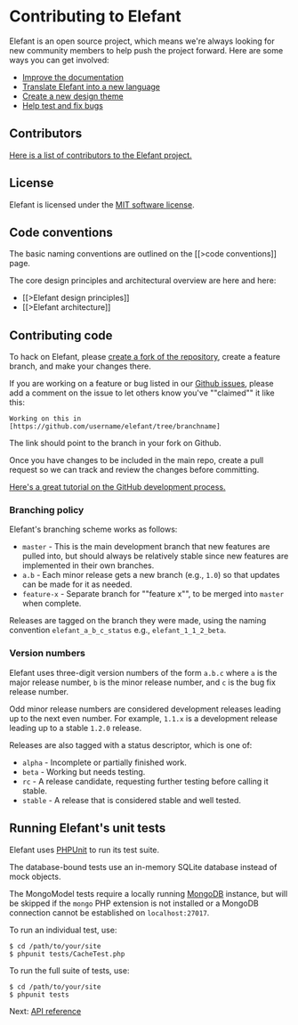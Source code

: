 # Contributing to Elefant

Elefant is an open source project, which means we're always looking for new community members to help push the project forward. Here are some ways you can get involved:

* [Improve the documentation](https://github.com/jbroadway/elefant-docs#elefant-documentation-project)
* [Translate Elefant into a new language](/docs/2.0/administration/multilingual-setup)
* [Create a new design theme](/docs/2.0/designers/sharing-your-themes)
* [Help test and fix bugs](https://github.com/jbroadway/elefant/issues?_=1336681340159&state=open)

## Contributors

[Here is a list of contributors to the Elefant project.](/docs/2.0/developers/contributing-to-elefant/contributors)

## License

Elefant is licensed under the [MIT software license](/docs/2.0/developers/contributing-to-elefant/license).

## Code conventions

The basic naming conventions are outlined on the [[>code conventions]] page.

The core design principles and architectural overview are here and here:

* [[>Elefant design principles]]
* [[>Elefant architecture]]

## Contributing code

To hack on Elefant, please [create a fork of the repository](http://github.com/jbroadway/elefant), create a feature branch, and make your changes there.

If you are working on a feature or bug listed in our [Github issues](https://github.com/jbroadway/elefant/issues?_=1336681340159&state=open), please add a comment on the issue to let others know you've ""claimed"" it like this:

	Working on this in [https://github.com/username/elefant/tree/branchname]

The link should point to the branch in your fork on Github.

Once you have changes to be included in the main repo, create a pull request so we can track and review the changes before committing.

[Here's a great tutorial on the GitHub development process.](http://gun.io/blog/how-to-github-fork-branch-and-pull-request/)

### Branching policy

Elefant's branching scheme works as follows:

* `master` - This is the main development branch that new features are pulled into, but should always be relatively stable since new features are implemented in their own branches.
* `a.b` - Each minor release gets a new branch (e.g., `1.0`) so that updates can be made for it as needed.
* `feature-x` - Separate branch for ""feature x"", to be merged into `master` when complete.

Releases are tagged on the branch they were made, using the naming convention `elefant_a_b_c_status` e.g., `elefant_1_1_2_beta`.

### Version numbers

Elefant uses three-digit version numbers of the form `a.b.c` where `a` is the major release number, `b` is the minor release number, and `c` is the bug fix release number.

Odd minor release numbers are considered development releases leading up to the next even number. For example, `1.1.x` is a development release leading up to a stable `1.2.0` release.

Releases are also tagged with a status descriptor, which is one of:

* `alpha` - Incomplete or partially finished work.
* `beta` - Working but needs testing.
* `rc` - A release candidate, requesting further testing before calling it stable.
* `stable` - A release that is considered stable and well tested.

## Running Elefant's unit tests

Elefant uses [PHPUnit](http://www.phpunit.de/manual/current/en/index.html) to run its test suite.

The database-bound tests use an in-memory SQLite database instead of mock objects.

The MongoModel tests require a locally running [MongoDB](http://www.mongodb.org/) instance, but will be skipped if the `mongo` PHP extension is not installed or a MongoDB connection cannot be established on `localhost:27017`.

To run an individual test, use:

	$ cd /path/to/your/site
	$ phpunit tests/CacheTest.php

To run the full suite of tests, use:

	$ cd /path/to/your/site
	$ phpunit tests

Next: [API reference](http://api.elefantcms.com/)
